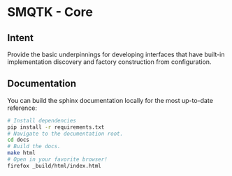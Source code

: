 # SMQTK - Core

## Intent
Provide the basic underpinnings for developing interfaces that have built-in
implementation discovery and factory construction from configuration.

## Documentation
You can build the sphinx documentation locally for the most up-to-date 
reference:
```bash
# Install dependencies
pip install -r requirements.txt 
# Navigate to the documentation root.
cd docs
# Build the docs.
make html
# Open in your favorite browser!
firefox _build/html/index.html
```
